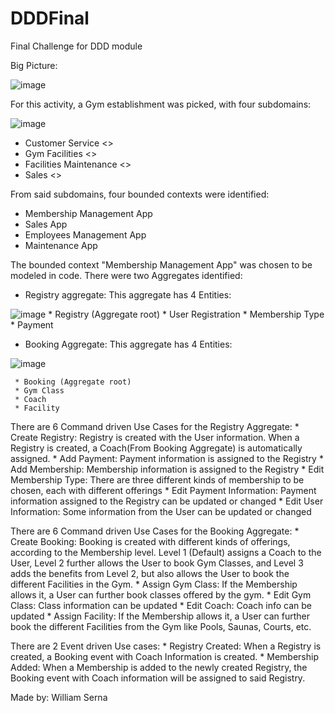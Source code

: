# DDDFinal
Final Challenge for DDD module 

Big Picture:

![image](https://user-images.githubusercontent.com/36211923/224412832-c3181789-05f1-4f4d-87ab-8f7314af4fbb.png)


For this activity, a Gym establishment was picked, with four subdomains:

![image](https://user-images.githubusercontent.com/36211923/224413616-07ac35ff-7b21-402e-90b9-f5b25f193977.png)

* Customer Service <<Support>>
* Gym Facilities <<Core>>
* Facilities Maintenance <<Generic>>
* Sales <<Support>>
  
From said subdomains, four bounded contexts were identified:
  * Membership Management App
  * Sales App
  * Employees Management App
  * Maintenance App

The bounded context "Membership Management App" was chosen to be modeled in code.
There were two Aggregates identified:  

  * Registry aggregate: This aggregate has 4 Entities:
  
  ![image](https://user-images.githubusercontent.com/36211923/224413947-770aaf75-4c9a-4593-9100-da7ddf7ca513.png)
    * Registry (Aggregate root)
    * User Registration
    * Membership Type
    * Payment    
      
  
   * Booking Aggregate: This aggregate has 4 Entities:
  
   ![image](https://user-images.githubusercontent.com/36211923/224414126-b0f30ff4-dc28-45c8-9ca3-3fbdf529caef.png)

     * Booking (Aggregate root)
     * Gym Class
     * Coach
     * Facility
     
  
  There are 6 Command driven Use Cases for the Registry Aggregate:
    * Create Registry: Registry is created with the User information. When a Registry is created, a Coach(From Booking Aggregate) is automatically assigned.
    * Add Payment: Payment information is assigned to the Registry
    * Add Membership: Membership information is assigned to the Registry
    * Edit Membership Type: There are three different kinds of membership to be chosen, each with different offerings
    * Edit Payment Information: Payment information assigned to the Registry can be updated or changed
    * Edit User Information: Some information from the User can be updated or changed 
  
  There are 6 Command driven Use Cases for the Booking Aggregate:
    * Create Booking: Booking is created with different kinds of offerings, according to the Membership level. Level 1 (Default) assigns a Coach to the User, Level 2         further allows the User to book Gym Classes, and Level 3 adds the benefits from Level 2, but also allows the User to book the different Facilities in the Gym.
    * Assign Gym Class: If the Membership allows it, a User can further book classes offered by the gym.
    * Edit Gym Class: Class information can be updated
    * Edit Coach: Coach info can be updated
    * Assign Facility: If the Membership allows it, a User can further book the different Facilities from the Gym like Pools, Saunas, Courts, etc.
  
  There are 2 Event driven Use cases:
    * Registry Created: When a Registry is created, a Booking event with Coach Information is created.
    * Membership Added: When a Membership is added to the newly created Registry, the Booking event with Coach information will be assigned to said Registry.
  
  Made by: William Serna
  
  
  

